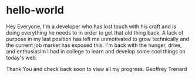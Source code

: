 # hello-world

Hey Everyone,
I'm a developer who has lost touch with his craft and is doing everything he needs to in order to get that old thing back. A lack of purpose in my last position has left me unmotivated to grow technically and the current job market has exposed this. I'm back with the hunger, drive, and enthusiasim I had in college to learn and develop some cool things on today's web.

Thank You and check back soon to view all my progress.
Geoffrey Trenard
